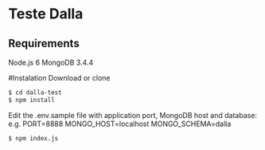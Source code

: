 # Teste Dalla

## Requirements
Node.js 6
MongoDB 3.4.4

#Instalation 
Download or clone

```bash
$ cd dalla-test
$ npm install
```

Edit the .env.sample file with application port, MongoDB host and database:
e.g.
PORT=8888
MONGO_HOST=localhost
MONGO_SCHEMA=dalla

```bash
$ npm index.js
```
